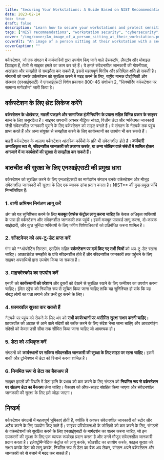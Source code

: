 ```yaml
---
title: "Securing Your Workstations: A Guide Based on NIST Recommendations"
date: 2023-02-14
toc: true
draft: false
description: "Learn how to secure your workstations and protect sensitive information with this comprehensive guide based on NIST's recommendations for implementing strong access controls, keeping software up-to-date, using antivirus software, enabling firewall protection, implementing data encryption, and regularly backing up data."
tags: ["NIST recommendations", "workstation security", "cybersecurity", "data encryption", "firewall protection", "antivirus software", "access controls", "sensitive information", "cyberattacks", "data backup"]
cover: "/img/cover/An_image_of_a_person_sitting_at_their_workstation.png"
coverAlt: "An image of a person sitting at their workstation with a security lock in the foreground, indicating the importance of securing workstations."
coverCaption: ""
---
```


 वर्कस्टेशन, जो एक संगठन में कर्मचारियों द्वारा उपयोग किए जाने वाले डेस्कटॉप, लैपटॉप और मोबाइल डिवाइस हैं, तेजी से साइबर हमले का काम कर रहे हैं। ये हमले संवेदनशील जानकारी की गोपनीयता, अखंडता और समझौते से समझौता कर सकते हैं, इससे महत्वपूर्ण वित्तीय और प्रतिष्ठित क्षति हो सकती है। संगठनों को उनके वर्कस्टेशन को सुरक्षित करने में मदद करने के लिए, राष्ट्रीय मानक प्रौद्योगिकी और संस्थान (एनआईएसटी) ने एनआईएसटी विशेष प्रकाशन 800-46 संशोधन 2, "सिक्योरिंग वर्कस्टेशन पर सामान्य मार्गदर्शन" जारी किया है।  ## वर्कस्टेशन के लिए थ्रेट लिकेज करेंगे  **वर्कस्टेशन के धोखेबाज़, मछली पकड़ने और सामाजिक इंजीनियरिंग के प्रयास सहित विभिन्न प्रकार के साइबर काम** के लिए असुरक्षित हैं। साइबर अपराधी अक्सर बौद्धिक संपदा, वित्तीय डेटा और व्यक्तिगत जानकारी जैसी संवेदनशील जानकारी चुराने के लिए वर्कस्टेशन को साइट बनाते हैं। वे संगठन के नेटवर्क तक पहुंच प्राप्त करते हैं और अन्य संयुक्त से समझौता करने के लिए कार्यस्थानों का उपयोग भी कर सकते हैं।  बाहरी वर्कस्टेशन के अलावा वर्कस्टेशन आंतरिक कर्मियों के प्रति भी संवेदनशील होते हैं। **कर्मचारी अनाधिकृत रूप से, संवेदनशील जानकारी को उजागर करके, या अन्य जोखिम वाले संबंधों में शामिल होकर अनजाने में या कार्यक्षेत्रों की सुरक्षा से समझौता कर सकते हैं**।  ## बातचीत की सुरक्षा के लिए एनआईएसटी की प्रमुख धारा  वर्कस्टेशन को सुरक्षित करने के लिए एनआईएसटी का मार्गदर्शन संगठन उनके वर्कस्टेशन और मौजूद संवेदनशील जानकारी की सुरक्षा के लिए एक व्यापक ढांचा प्रदान करता है। NIST** की कुछ प्रमुख जाँचें निम्नलिखित हैं:  ### 1. वाणी अभिगम नियंत्रण लागू करें  अंग को यह सुनिश्चित करने के लिए **मज़बूत ऐक्सेस कंट्रोल लागू करना चाहिए** कि केवल अधिकृत व्यक्तियों के पास ही वर्कस्टेशन और संवेदनशील जानकारी तक पहुंचें। इसमें मजबूत पासवर्ड लागू करना, दो-कारक साझेदारी, और कुछ चुनिंदा व्यक्तियों के लिए जंपिंग विशेषाधिकारों को प्रतिबंधित करना शामिल है।  ### 2. सॉफ्टवेयर को अप-टू-डेट प्राप्त करें  गंगा को **ऑपरेटिंग सिस्टम, एराज़िंग सहित **वर्कस्टेशन पर दर्ज किए गए सभी चित्रों** को अप-टू-डेट रखना चाहिए। आउटडेटेड समझौते के प्रति संवेदनशील होते हैं और संवेदनशील जानकारी तक पहुंचने के लिए साइबर अपराधियों द्वारा उपयोग किया जा सकता है।  ### 3. माइक्रोस्कोप का उपयोग करें  एनजी को **कार्यस्थानों को परेशान** और दूसरों को देखने से सुरक्षित रखने के लिए फर्मवेयर का उपयोग करना चाहिए। ईमेल एड्रेस को नियमित रूप से सूचित किया जाना चाहिए ताकि यह सुनिश्चित हो सके कि यह संबद्ध लोगों का पता लगाने और उन्हें दूर करने के लिए।  ### 4. फ़ायरवॉल सुरक्षा कर सकते हैं  नेटवर्क पर पहुंच को रोकने के लिए अंग को **सभी कार्यस्थानों पर असीमित सुरक्षा सक्षम करनी चाहिए**। फ़ायरवॉल को अज्ञात से आने वाले संदेशों को ब्लॉक करने के लिए संदेश भेजा जाना चाहिए और आउटगोइंग संदेशों को केवल उसी सीमा तक सीमित किया जाना चाहिए जो आवश्यक हो।  ### 5. डेटा को अधिकृत करें  संगठनों को **कार्यस्थानों पर सक्रिय संवेदनशील जानकारी की सुरक्षा के लिए साइट पर रहना चाहिए**। इसमें बाकी और ट्रांजैक्शन में डेटा को रिचार्ज करना शामिल है।  ### 6. नियमित रूप से डेटा का बैकअप लें  साइबर हमलों की स्थिति में डेटा हानि के प्रभाव को कम करने के लिए संगठन को **नियमित रूप से वर्कस्टेशन पर संग्रहण डेटा का बैकअप** लेना चाहिए। बैकअप को ऑफ-साइट संग्रहित किया जाएगा और संवेदनशील जानकारी की सुरक्षा के लिए इसे जोड़ा जाएगा।  ## निष्कर्ष  वर्कस्टेशन संगठनों में महत्वपूर्ण भूमिकाएं होती हैं, क्योंकि वे अक्सर संवेदनशील जानकारी को स्टोर और अटैच करने के लिए उपयोग किए जाते हैं। साइबर परियोजनाओं के जोखिमों को कम करने के लिए, संगठनों के वर्कस्टेशनों को सुरक्षित करने के लिए एनआईएसटी के मार्गदर्शन का पालन करना चाहिए, जो इन उपकरणों की सुरक्षा के लिए एक व्यापक रूपरेखा प्रदान करता है और उनमें मौजूद संवेदनशील जानकारी प्रदान करता है। इलेक्ट्रोमैग्नेटिक कंट्रोल को लागू करके, स्प्रैडशीट का उपयोग करके, फाइल सुरक्षा को सक्षम करके डेटा को लागू करके, नियमित रूप से डेटा का बैक अप लेकर, संगठन अपने वर्कस्टेशन और जानकारी को से बचाने में मदद कर सकते हैं। 